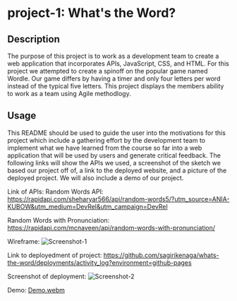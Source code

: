 # project-1: What's the Word?

## Description

The purpose of this project is to work as a development team to create a web application that incorporates APIs, JavaScript, CSS, and HTML. For this project we attempted to create a spinoff on the popular game named Wordle. Our game differs by having a timer and only four letters per word instead of the typical five letters. This project displays the members ability to work as a team using Agile methodlogy. 

## Usage

This README should be used to guide the user into the motivations for this project which include a gathering effort by the development team to implement what we have learned from the course so far into a web application that will be used by users and generate critical feedback. The following links will show the APIs we used, a screenshot of the sketch we based our project off of, a link to the deployed website, and a picture of the deployed project. We will also include a demo of our project.

Link of APIs:
Random Words API: 
https://rapidapi.com/sheharyar566/api/random-words5/?utm_source=ANIA-KUBOW&utm_medium=DevRel&utm_campaign=DevRel

Random Words with Pronunciation: 
https://rapidapi.com/mcnaveen/api/random-words-with-pronunciation/

Wireframe:
![Screenshot-1](https://user-images.githubusercontent.com/112971337/193312353-3d111203-ba95-4baf-9281-8310748291ca.png)


Link to deployedment of project:
https://github.com/sagirikenaga/whats-the-word/deployments/activity_log?environment=github-pages

Screenshot of deployment:
![Screenshot-2](https://user-images.githubusercontent.com/112971337/193312364-beb82294-583a-4207-a6e9-7d27bfbf6760.png)

Demo:
[Demo.webm](https://user-images.githubusercontent.com/112971337/193614058-a3d08acc-548b-4f05-a716-7ef2d0143f34.webm)

